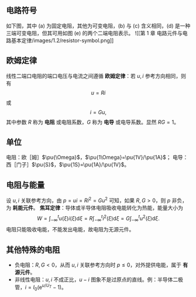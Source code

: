 ## 电路符号
如下图，其中 (a) 为固定电阻，其他为可变电阻，(b) 与 (c) 含义相同，(d) 是一种三端可变电阻，但其可用如图 (e) 的两个二端电阻表示。
![[第 1 章 电路元件与电路基本定律/images/1.2/resistor-symbol.png]]
## 欧姆定律
线性二端口电阻的端口电压与电流之间遵循 **欧姆定律**：若 $u,i$ 参考方向相同，则有 $$u=Ri$$或 $$i=Gu,$$其中参数 $R$ 称为 **电阻** 或电阻系数，$G$ 称为 **电导** 或电导系数。显然 $RG=1$。
## 单位
电阻：欧［姆］$\pu{\Omega}$，$\pu{1\Omega}=\pu{1V}/\pu{1A}$；
电导：西［门子］$\pu{S}$，$\pu{1S}=\pu{1A}/\pu{1V}$。
## 电阻与能量
设 $u,i$ 关联参考方向，由 $p=ui=Ri^2=Gu^2$ 可知，如果 $R,G>0$，则 $p$ 非负，为 **耗能元件**。
**焦耳定律**：导体或半导体电阻吸收电能转化为热能，能量大小为 $$W=\int_{-\infty}^{t}u(\xi)i(\xi)\mathrm{d}\xi=R \int_{-\infty}^{t}i^2(\xi)\mathrm{d}\xi=G \int_{-\infty}^{t}u^2(\xi)\mathrm{d}\xi.$$电阻只能吸收电能，不能发出电能，故电阻为无源元件。
## 其他特殊的电阻
- 负电阻：$R,G<0$，从而 $u,i$ 关联参考方向时 $p\le0$，对外提供电能，属于 **有源元件**。
- 非线性电阻：$u,i$ 不成正比，$u-i$ 图象不是过原点的直线。例：半导体二极管，$i=I_0(\mathrm{e}^{u/U_T}-1)$。